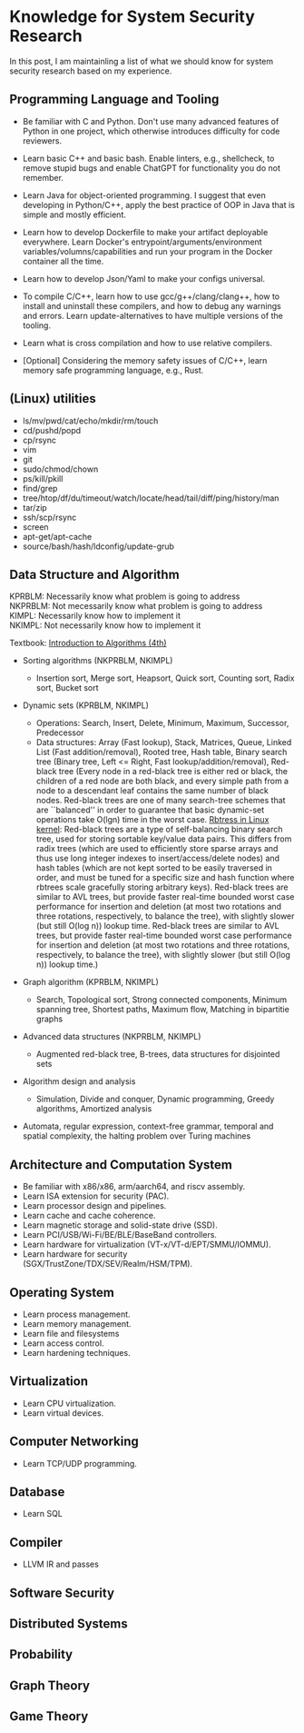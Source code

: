 # Knowledge for System Security Research

In this post, I am maintainling a list of what we should know for system
security research based on my experience.

## Programming Language and Tooling

+ Be familiar with C and Python. Don't use many advanced features of Python in
one project, which otherwise introduces difficulty for code reviewers.

+ Learn basic C++ and basic bash. Enable linters, e.g., shellcheck, to remove
stupid bugs and enable ChatGPT for functionality you do not remember.

+ Learn Java for object-oriented programming. I suggest that even developing in
Python/C++, apply the best practice of OOP in Java that is simple and mostly
efficient.

+ Learn how to develop Dockerfile to make your artifact deployable everywhere.
Learn Docker's entrypoint/arguments/environment variables/volumns/capabilities
and run your program in the Docker container all the time.

+ Learn how to develop Json/Yaml to make your configs universal.

+ To compile C/C++, learn how to use gcc/g++/clang/clang++, how to install and
uninstall these compilers, and how to debug any warnings and errors. Learn
update-alternatives to have multiple versions of the tooling.

+ Learn what is cross compilation and how to use relative compilers.

+ [Optional] Considering the memory safety issues of C/C++, learn memory safe
programming language, e.g., Rust.

## (Linux) utilities

+ ls/mv/pwd/cat/echo/mkdir/rm/touch
+ cd/pushd/popd
+ cp/rsync
+ vim
+ git
+ sudo/chmod/chown
+ ps/kill/pkill
+ find/grep
+ tree/htop/df/du/timeout/watch/locate/head/tail/diff/ping/history/man
+ tar/zip
+ ssh/scp/rsync
+ screen
+ apt-get/apt-cache
+ source/bash/hash/ldconfig/update-grub

## Data Structure and Algorithm

KPRBLM: Necessarily know what problem is going to address  
NKPRBLM: Not mecessarily know what problem is going to address  
KIMPL: Necessarily know how to implement it  
NKIMPL: Not necessarily know how to implement it

Textbook: [Introduction to Algorithms (4th)](https://dl.ebooksworld.ir/books/Introduction.to.Algorithms.4th.Leiserson.Stein.Rivest.Cormen.MIT.Press.9780262046305.EBooksWorld.ir.pdf)

+ Sorting algorithms (NKPRBLM, NKIMPL)
    + Insertion sort, Merge sort, Heapsort, Quick sort, Counting sort, Radix sort, Bucket sort

+ Dynamic sets (KPRBLM, NKIMPL)
    + Operations: Search, Insert, Delete, Minimum, Maximum, Successor, Predecessor
    + Data structures: Array (Fast lookup), Stack, Matrices, Queue, Linked List
    (Fast addition/removal), Rooted tree, Hash table, Binary search tree (Binary
    tree, Left <= Right, Fast lookup/addition/removal), Red-black tree (Every
    node in a red-black tree is either red or black, the children of a red node
    are both black, and every simple path from a node to a descendant leaf
    contains the same number of black nodes. Red-black trees are one of many
    search-tree schemes that are ``balanced'' in order to guarantee that basic
    dynamic-set operations take O(lgn) time in the worst case.
    [Rbtress in Linux kernel](https://docs.kernel.org/core-api/rbtree.html):
    Red-black trees are a type of self-balancing binary search tree, used for
    storing sortable key/value data pairs. This differs from radix trees (which
    are used to efficiently store sparse arrays and thus use long integer
    indexes to insert/access/delete nodes) and hash tables (which are not kept
    sorted to be easily traversed in order, and must be tuned for a specific
    size and hash function where rbtrees scale gracefully storing arbitrary
    keys). Red-black trees are similar to AVL trees, but provide faster
    real-time bounded worst case performance for insertion and deletion (at most
    two rotations and three rotations, respectively, to balance the tree), with
    slightly slower (but still O(log n)) lookup time. Red-black trees are
    similar to AVL trees, but provide faster real-time bounded worst case
    performance for insertion and deletion (at most two rotations and three
    rotations, respectively, to balance the tree), with slightly slower (but
    still O(log n)) lookup time.)

+ Graph algorithm (KPRBLM, NKIMPL)
    + Search, Topological sort, Strong connected components, Minimum spanning
    tree, Shortest paths, Maximum flow, Matching in bipartitie graphs

+ Advanced data structures (NKPRBLM, NKIMPL)
    + Augmented red-black tree, B-trees, data structures for disjointed sets

+ Algorithm design and analysis
    + Simulation, Divide and conquer, Dynamic programming, Greedy algorithms, Amortized analysis

+ Automata, regular expression, context-free grammar, temporal and spatial complexity, the halting problem over Turing machines

## Architecture and Computation System

+ Be familiar with x86/x86, arm/aarch64, and riscv assembly.
+ Learn ISA extension for security (PAC).
+ Learn processor design and pipelines.
+ Learn cache and cache coherence.
+ Learn magnetic storage and solid-state drive (SSD).
+ Learn PCI/USB/Wi-Fi/BE/BLE/BaseBand controllers.
+ Learn hardware for virtualization (VT-x/VT-d/EPT/SMMU/IOMMU).
+ Learn hardware for security (SGX/TrustZone/TDX/SEV/Realm/HSM/TPM).

## Operating System

+ Learn process management.
+ Learn memory management.
+ Learn file and filesystems
+ Learn access control.
+ Learn hardening techniques.

## Virtualization

+ Learn CPU virtualization.
+ Learn virtual devices.

## Computer Networking

+ Learn TCP/UDP programming.

## Database

+ Learn SQL

## Compiler

+ LLVM IR and passes

## Software Security
## Distributed Systems
## Probability
## Graph Theory
## Game Theory